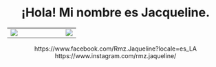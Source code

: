 <h1 align="center">¡Hola! Mi nombre es Jacqueline.</h1>
<table>
<tr>
<td width="80%" border="">
<img src="https://static.wikia.nocookie.net/factvsfiction/images/9/9d/Storm.gif/revision/latest?cb=20160527023427" />
</td>
<td width="20%">
<a https://www.facebook.com/Rmz.Jaqueline?locale=es_LA><img src="https://encrypted-tbn0.gstatic.com/images?q=tbn:ANd9GcQZMNNtOhc01gmISFnJU2H1OhRgFZ3rs4OhYw&s"/></a>
</td>
</tr>
</table>
<p align="center">
https://www.facebook.com/Rmz.Jaqueline?locale=es_LA
https://www.instagram.com/rmz.jaqueline/

</p>







